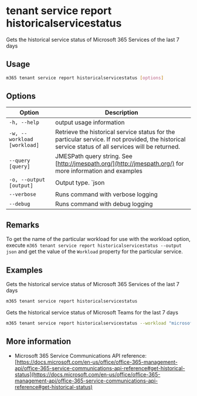 # tenant service report historicalservicestatus

Gets the historical service status of Microsoft 365 Services of the last 7 days

## Usage

```sh
m365 tenant service report historicalservicestatus [options]
```

## Options

Option|Description
------|-----------
`-h, --help`|output usage information
`-w, --workload [workload]`|Retrieve the historical service status for the particular service. If not provided, the historical service status of all services will be returned.
`--query [query]`|JMESPath query string. See [http://jmespath.org/](http://jmespath.org/) for more information and examples
`-o, --output [output]`|Output type. `json|text`. Default `text`
`--verbose`|Runs command with verbose logging
`--debug`|Runs command with debug logging

## Remarks

To get the name of the particular workload for use with the workload option, execute `m365 tenant service report historicalservicestatus --output json` and get the value of the `Workload` property for the particular service.

## Examples

Gets the historical service status of Microsoft 365 Services of the last 7 days

```sh
m365 tenant service report historicalservicestatus
```

Gets the historical service status of Microsoft Teams for the last 7 days

```sh
m365 tenant service report historicalservicestatus --workload "microsoftteams"
```

## More information

- Microsoft 365 Service Communications API reference: [https://docs.microsoft.com/en-us/office/office-365-management-api/office-365-service-communications-api-reference#get-historical-status](https://docs.microsoft.com/en-us/office/office-365-management-api/office-365-service-communications-api-reference#get-historical-status)
